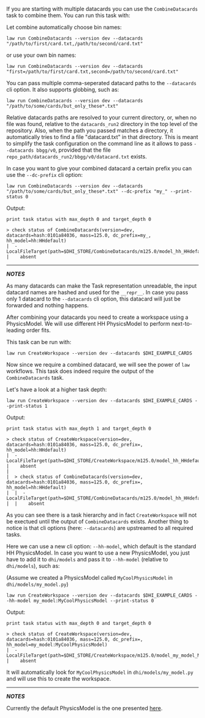 If you are starting with multiple datacards you can use the `CombineDatacards` task to combine them.
You can run this task with:

Let combine automatically choose bin names:

```shell
law run CombineDatacards --version dev --datacards "/path/to/first/card.txt,/path/to/second/card.txt"
```
or use your own bin names:

```shell
law run CombineDatacards --version dev --datacards "first=/path/to/first/card.txt,second=/path/to/second/card.txt"
```

You can pass multiple comma-seperated datacard paths to the `--datacards` cli option.
It also supports globbing, such as:

```shell
law run CombineDatacards --version dev --datacards "/path/to/some/cards/but_only_these*.txt"
```

Relative datacards paths are resolved to your current directory, or, when no file was found, relative to the `datacards_run2` directory in the top level of the repository.
Also, when the path you passed matches a directory, it automatically tries to find a file "datacard.txt" in that directory.
This is meant to simplify the task configuration on the command line as it allows to pass `--datacards bbgg/v0`, provided that the file `repo_path/datacards_run2/bbgg/v0/datacard.txt` exists.

In case you want to give your combined datacard a certain prefix you can use the `--dc-prefix` cli option:

```shell
law run CombineDatacards --version dev --datacards "/path/to/some/cards/but_only_these*.txt" --dc-prefix "my_" --print-status 0
```

Output:
```shell
print task status with max_depth 0 and target_depth 0

> check status of CombineDatacards(version=dev, datacards=hash:0101a84036, mass=125.0, dc_prefix=my_, hh_model=hh:HHdefault)
|  - LocalFileTarget(path=$DHI_STORE/CombineDatacards/m125.0/model_hh_HHdefault/dev/my_datacard.txt)
|    absent
```

---

**_NOTES_**

As many datacards can make the Task representation unreadable, the input datacard names are hashed and used for the `__repr__`.
In case you pass only 1 datacard to the `--datacards` cli option, this datacard will just be forwarded and nothing happens.


After combining your datacards you need to create a workspace using a PhysicsModel. We will use different HH PhysicsModel to perform next-to-leading order fits.

This task can be run with:

```shell
law run CreateWorkspace --version dev --datacards $DHI_EXAMPLE_CARDS
```

Now since we require a combined datacard, we will see the power of `law` workflows.
This task does indeed require the output of the `CombineDatacards` task.

Let's have a look at a higher task depth:
```shell
law run CreateWorkspace --version dev --datacards $DHI_EXAMPLE_CARDS --print-status 1
```
Output:
```shell
print task status with max_depth 1 and target_depth 0

> check status of CreateWorkspace(version=dev, datacards=hash:0101a84036, mass=125.0, dc_prefix=, hh_model=hh:HHdefault)
|  - LocalFileTarget(path=$DHI_STORE/CreateWorkspace/m125.0/model_hh_HHdefault/dev/workspace.root)
|    absent
|
|  > check status of CombineDatacards(version=dev, datacards=hash:0101a84036, mass=125.0, dc_prefix=, hh_model=hh:HHdefault)
|  |  - LocalFileTarget(path=$DHI_STORE/CombineDatacards/m125.0/model_hh_HHdefault/dev/datacard.txt)
|  |    absent
```

As you can see there is a task hierarchy and in fact `CreateWorkspace` will not be exectued until the output of `CombineDatacards` exists.
Another thing to notice is that cli options (here: `--datacards`) are upstreamed to all required tasks.

Here we can use a new cli option: `--hh-model`, which default is the standard HH PhysicsModel.
In case you want to use a new PhysicsModel, you just have to add it to `dhi/models` and pass it to `--hh-model` (relative to `dhi/models`), such as:

(Assume we created a PhysicsModel called `MyCoolPhysicsModel` in `dhi/models/my_model.py`)
```shell
law run CreateWorkspace --version dev --datacards $DHI_EXAMPLE_CARDS --hh-model my_model:MyCoolPhysicsModel --print-status 0
```

Output:

```shell
print task status with max_depth 0 and target_depth 0

> check status of CreateWorkspace(version=dev, datacards=hash:0101a84036, mass=125.0, dc_prefix=, hh_model=my_model:MyCoolPhysicsModel)
|  - LocalFileTarget(path=$DHI_STORE/CreateWorkspace/m125.0/model_my_model_MyCoolPhysicsModel/dev/workspace.root)
|    absent
```

It will automatically look for `MyCoolPhysicsModel` in `dhi/models/my_model.py` and will use this to create the workspace.

---
**_NOTES_**

Currently the default PhysicsModel is the one presented [here](https://indico.cern.ch/event/885273/contributions/3812533/attachments/2016615/3370728/HH_combine_model_7Apr2018.pdf).
